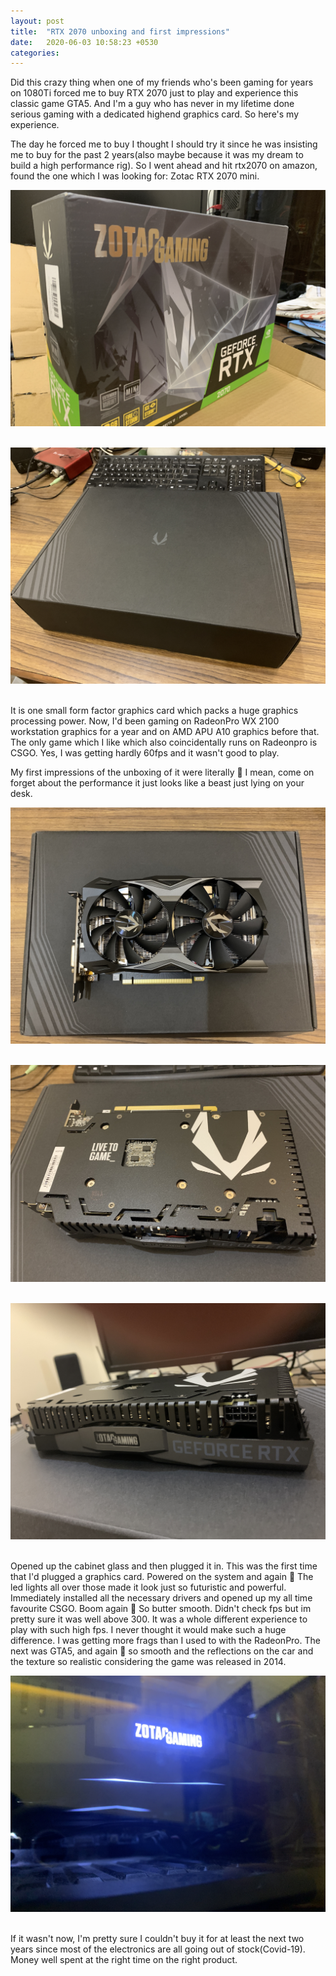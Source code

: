 ```yaml
---
layout: post
title:  "RTX 2070 unboxing and first impressions"
date:   2020-06-03 10:58:23 +0530
categories: 
---
```


Did this crazy thing when one of my friends who's been gaming for years on 1080Ti forced me to buy RTX 2070 just to play and experience this classic game GTA5. And I'm a guy who has never in my lifetime done serious gaming with a dedicated highend graphics card. So here's my experience.

The day he forced me to buy I thought I should try it since he was insisting me to buy for the past 2 years(also maybe because it was my dream to build a high performance rig). So I went ahead and hit rtx2070 on amazon, found the one which I was looking for: Zotac RTX 2070 mini.&nbsp;&nbsp;

![RTX2070 box](/assets/images/Rtx2070box.jpeg)&nbsp;

![RTX2070 box](/assets/images/OuterboxRemoved.jpeg)&nbsp;

It is one small form factor graphics card which packs a huge graphics processing power. Now, I'd been gaming on RadeonPro WX 2100 workstation graphics for a year and on AMD APU A10 graphics before that. The only game which I like which also coincidentally runs on Radeonpro is CSGO. Yes, I was getting hardly 60fps and it wasn't good to play.&nbsp;

My first impressions of the unboxing of it were literally 🤯
I mean, come on forget about the performance it just looks like a beast just lying on your desk.&nbsp;

![RTX2070 box](/assets/images/gCardUnboxed.jpeg)&nbsp;

![RTX2070 box](/assets/images/gCardBackplate.jpeg)&nbsp;

![RTX2070 box](/assets/images/gCardSide.jpeg)&nbsp;

Opened up the cabinet glass and then plugged it in. This was the first time that I'd plugged a graphics card. Powered on the system and again 🤯 The led lights all over those made it look just so futuristic and powerful. Immediately installed all the necessary drivers and opened up my all time favourite CSGO. Boom again 🤯 So butter smooth. Didn't check fps but im pretty sure it was well above 300. It was a whole different experience to play with such high fps. I never thought it would make such a huge difference. I was getting more frags than I used to with the RadeonPro. The next was GTA5, and again 🤯 so smooth and the reflections on the car and the texture so realistic considering the game was released in 2014.&nbsp;

![RTX2070 box](/assets/images/gCardPlugged.jpeg)&nbsp;

If it wasn't now, I'm pretty sure I couldn't buy it for at least the next two years since most of the electronics are all going out of stock(Covid-19). Money well spent at the right time on the right product.
